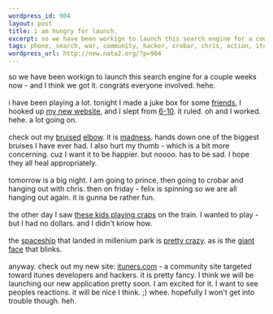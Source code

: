 ```yaml
--- 
wordpress_id: 904
layout: post
title: i am hungry for launch.
excerpt: so we have been workign to launch this search engine for a couple weeks now - and I think we got it. congrats everyone involved. hehe. i have been playing a lot. tonight I made a juke box for some friends, I hooked up my new website, and I slept from 6-10
tags: phone, search, war, community, hacker, crobar, chris, action, itunes, nokia
wordpress_url: http://new.nata2.org/?p=904
---
```

so we have been workign to launch this search engine for a couple weeks now - and I think we got it. congrats everyone involved. hehe. <br/><br/>i have been playing a lot. tonight I made a juke box for some <a href="http://www.killhannah.com">friends</a>, I hooked up <a href="http://www.ituners.com">my new website</a>, and I slept from <a href="http://www.bitboost.com/PS_67-72-207-6-10.gif">6-10</a>. it ruled. oh and I worked. hehe. a lot going on. <br/><br/>check out my <a href="http://nata2.info/pictures/misc/phone_camera/nokia_6600/210720042330/Nokia6600(140).jpg">bruised</a> <a href="http://nata2.info/pictures/misc/phone_camera/nokia_6600/210720042330/Nokia6600(139).jpg">elbow</a>. it is <a href="http://nata2.info/pictures/misc/phone_camera/nokia_6600/210720042330/Nokia6600(143).jpg">madness</a>. hands down one of the biggest bruises I have ever had. I also hurt my thumb - which is a bit more concerning. cuz I want it to be happier. but noooo. has to be sad. I hope they all heal appropriately. 
<br/><br/>tomorrow is a big night. I am going to prince, then going to crobar and hanging out with chris. then on friday - felix is spinning so we are all hanging out again. it is gunna be rather fun. <br/><br/>the other day I saw <a href="http://nata2.info/pictures/misc/phone_camera/nokia_6600/210720042332/Nokia6600(131).jpg">these kids playing craps</a> on the train. I wanted to play - but I had no dollars. and I didn't know how. <br/><br/>the <a href="http://nata2.info/pictures/misc/phone_camera/nokia_6600/210720042332/Nokia6600(124).jpg">spaceship</a> that landed in millenium park is <a href="http://nata2.info/pictures/misc/phone_camera/nokia_6600/210720042332/Nokia6600(123).jpg">pretty crazy</a>. as is the <a href="http://nata2.info/pictures/misc/phone_camera/nokia_6600/210720042332/Nokia6600(125).jpg">giant face</a> that blinks.<br/><br/>anyway. check out my new site: <a href="http://www.ituners.com">ituners.com</a> - a community site targeted toward itunes developers and hackers. it is pretty fancy. I think we will be launching our new application pretty soon. I am excited for it. I want to see peoples reactions. it will be nice I think. ;) whee. hopefully I won't get into trouble though. heh. 
